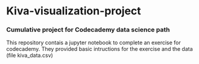 # Kiva-visualization-project
### Cumulative project for Codecademy data science path

This repository contais a jupyter notebook to complete an exercise for codecademy. They provided basic intructions for the exercise and the data (file kiva_data.csv)

